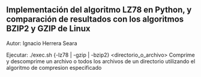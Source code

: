 Implementación del algoritmo LZ78 en Python, y comparación de resultados con los algoritmos BZIP2 y GZIP de Linux
------------------
Autor: Ignacio Herrera Seara

Ejecutar: ./exec.sh {-lz78 | -gzip | -bzip2} <directorio_o_archivo>
Comprime y descomprime un archivo o todos los archivos de un directorio utilizando el algoritmo de compresion especificado
